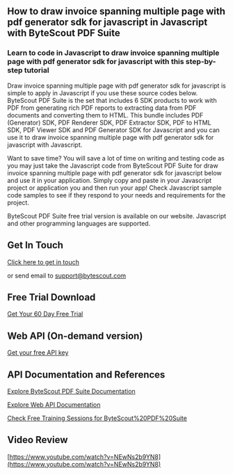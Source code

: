 ## How to draw invoice spanning multiple page with pdf generator sdk for javascript in Javascript with ByteScout PDF Suite

### Learn to code in Javascript to draw invoice spanning multiple page with pdf generator sdk for javascript with this step-by-step tutorial

Draw invoice spanning multiple page with pdf generator sdk for javascript is simple to apply in Javascript if you use these source codes below. ByteScout PDF Suite is the set that includes 6 SDK products to work with PDF from generating rich PDF reports to extracting data from PDF documents and converting them to HTML. This bundle includes PDF (Generator) SDK, PDF Renderer SDK, PDF Extractor SDK, PDF to HTML SDK, PDF Viewer SDK and PDF Generator SDK for Javascript and you can use it to draw invoice spanning multiple page with pdf generator sdk for javascript with Javascript.

Want to save time? You will save a lot of time on writing and testing code as you may just take the Javascript code from ByteScout PDF Suite for draw invoice spanning multiple page with pdf generator sdk for javascript below and use it in your application.  Simply copy and paste in your Javascript project or application you and then run your app! Check Javascript sample code samples to see if they respond to your needs and requirements for the project.

ByteScout PDF Suite free trial version is available on our website. Javascript and other programming languages are supported.

## Get In Touch

[Click here to get in touch](https://bytescout.zendesk.com/hc/en-us/requests/new?subject=ByteScout%20PDF%20Suite%20Question)

or send email to [support@bytescout.com](mailto:support@bytescout.com?subject=ByteScout%20PDF%20Suite%20Question) 

## Free Trial Download

[Get Your 60 Day Free Trial](https://bytescout.com/download/web-installer?utm_source=github-readme)

## Web API (On-demand version)

[Get your free API key](https://pdf.co/documentation/api?utm_source=github-readme)

## API Documentation and References

[Explore ByteScout PDF Suite Documentation](https://bytescout.com/documentation/index.html?utm_source=github-readme)

[Explore Web API Documentation](https://pdf.co/documentation/api?utm_source=github-readme)

[Check Free Training Sessions for ByteScout%20PDF%20Suite](https://academy.bytescout.com/)

## Video Review

[https://www.youtube.com/watch?v=NEwNs2b9YN8](https://www.youtube.com/watch?v=NEwNs2b9YN8)